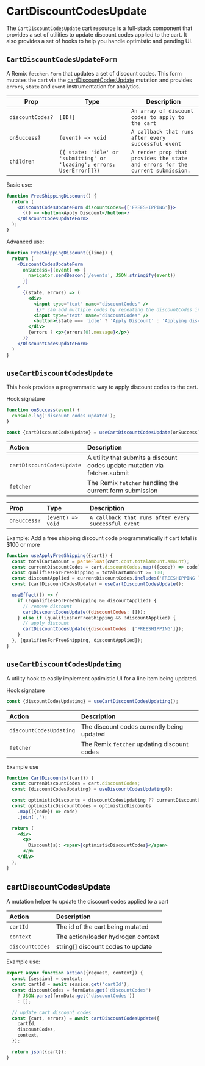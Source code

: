 # CartDiscountCodesUpdate

The `CartDiscountCodesUpdate` cart resource is a full-stack component that provides a set of utilities to update discount codes applied to the cart. It also provides a set of hooks to help you handle optimistic and pending UI.

## `CartDiscountCodesUpdateForm`

A Remix `fetcher.Form` that updates a set of discount codes. This form mutates the cart via the [cartDiscountCodesUpdate](https://shopify.dev/api/storefront/2022-01/mutations/cartDiscountCodesUpdate) mutation and provides
`errors`, `state` and `event` instrumentation for analytics.

| Prop             | Type                                                                   | Description                                                                    |
| ---------------- | ---------------------------------------------------------------------- | ------------------------------------------------------------------------------ |
| `discountCodes?` | `[ID!]`                                                                | `An array of discount codes to apply to the cart`                              |
| `onSuccess?`     | `(event) => void`                                                      | `A callback that runs after every successful event`                            |
| `children`       | `({ state: 'idle' or 'submitting' or 'loading'; errors: UserError[]})` | `A render prop that provides the state and errors for the current submission.` |

Basic use:

```jsx
function FreeShippingDiscount() {
  return (
    <DiscountCodesUpdateForm discountCodes={['FREESHIPPING']}>
      {() => <button>Apply Discount</button>}
    </DiscountCodesUpdateForm>
  );
}
```

Advanced use:

```jsx
function FreeShippingDiscount({line}) {
  return (
    <DiscountCodesUpdateForm
      onSuccess={(event) => {
        navigator.sendBeacon('/events', JSON.stringify(event))
      }}
    >
      {(state, errors) => (
        <div>
          <input type="text" name="discountCodes" />
           {/* can add multiple codes by repeating the discountCodes input */}
          <input type="text" name="discountCodes" />
          <button>{state === 'idle' ? 'Apply Discount' : 'Applying discount'}</button>
        </div>
        {errors ? <p>{errors[0].message}</p>}
      )}
    </DiscountCodesUpdateForm>
  )
}
```

## `useCartDiscountCodesUpdate`

This hook provides a programmatic way to apply discount codes to the cart.

Hook signature

```jsx
function onSuccess(event) {
  console.log('discount codes updated');
}

const {cartDiscountCodesUpdate} = useCartDiscountCodesUpdate(onSuccess);
```

| Action                    | Description                                                                |
| :------------------------ | :------------------------------------------------------------------------- |
| `cartDiscountCodesUpdate` | A utility that submits a discount codes update mutation via fetcher.submit |
| `fetcher`                 | The Remix `fetcher` handling the current form submission                   |

| Prop         | Type              | Description                                         |
| :----------- | :---------------- | :-------------------------------------------------- |
| `onSuccess?` | `(event) => void` | `A callback that runs after every successful event` |

Example: Add a free shipping discount code programmatically if cart total is $100 or more

```jsx
function useApplyFreeShipping({cart}) {
  const totalCartAmount = parseFloat(cart.cost.totalAmount.amount);
  const currentDiscountCodes = cart.discountCodes.map(({code}) => code);
  const qualifiesForFreeShipping = totalCartAmount >= 100;
  const discountApplied = currentDiscountCodes.includes('FREESHIPPING');
  const {cartDiscountCodesUpdate} = useCartDiscountCodesUpdate();

  useEffect(() => {
    if (!qualifiesForFreeShipping && discountApplied) {
      // remove discount
      cartDiscountCodesUpdate({discountCodes: []});
    } else if (qualifiesForFreeShipping && !discountApplied) {
      // apply discount
      cartDiscountCodesUpdate({discountCodes: ['FREESHIPPING']});
    }
  }, [qualifiesForFreeShipping, discountApplied]);
}
```

## `useCartDiscountCodesUpdating`

A utility hook to easily implement optimistic UI for a line item being updated.

Hook signature

```jsx
const {discountCodesUpdating} = useCartDiscountCodesUpdating();
```

| Action                  | Description                                 |
| :---------------------- | :------------------------------------------ |
| `discountCodesUpdating` | The discount codes currently being updated  |
| `fetcher`               | The Remix `fetcher` updating discount codes |

Example use

```jsx
function CartDiscounts({cart}) {
  const currenDiscountCodes = cart.discountCodes;
  const {discountCodesUpdating} = useDiscountCodesUpdating();

  const optimisticDiscounts = discountCodesUpdating ?? currentDiscountCodes;
  const optimisticDiscountCodes = optimisticDiscounts
    .map(({code}) => code)
    .join(',');

  return (
    <div>
      <p>
        Discount(s): <span>{optimisticDiscountCodes}</span>
      </p>
    </div>
  );
}
```

## cartDiscountCodesUpdate

A mutation helper to update the discount codes applied to a cart

| Action          | Description                        |
| :-------------- | :--------------------------------- |
| `cartId`        | The id of the cart being mutated   |
| `context`       | The action/loader hydrogen context |
| `discountCodes` | string[] discount codes to update  |

Example use:

```jsx
export async function action({request, context}) {
  const {session} = context;
  const cartId = await session.get('cartId');
  const discountCodes = formData.get('discountCodes')
    ? JSON.parse(formData.get('discountCodes'))
    : [];

  // update cart discount codes
  const {cart, errors} = await cartDiscountCodesUpdate({
    cartId,
    discountCodes,
    context,
  });

  return json({cart});
}
```
